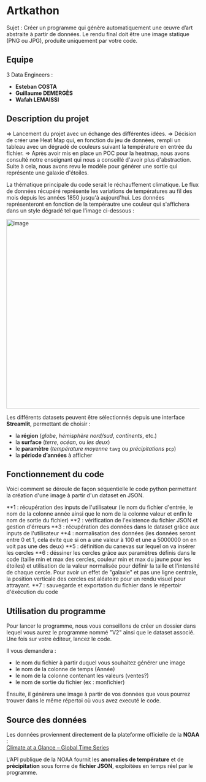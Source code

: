 # Artkathon
  Sujet : Créer un programme qui génère automatiquement une œuvre d’art abstraite à partir de données. Le rendu final doit être une image statique (PNG ou JPG), produite uniquement par votre code.
## Equipe
3 Data Engineers :
- **Esteban COSTA**
- **Guillaume DEMERGÈS**
- **Wafah LEMAISSI**
    
## Description du projet
=> Lancement du projet avec un échange des différentes idées. 
=> Décision de créer une Heat Map qui, en fonction du jeu de données, rempli un tableau avec un dégradé de couleurs suivant la température en entrée du fichier.
=> Après avoir mis en place un POC pour la heatmap, nous avons consulté notre enseignant qui nous a conseillé d'avoir plus d'abstraction. Suite à cela, nous avons revu le modèle pour générer une sortie qui représente une galaxie d'étoiles. 

La thématique principale du code serait le réchauffement climatique. Le flux de données récupéré représente les variations de températures au fil des mois depuis les années 1850 jusqu'à aujourd'hui. 
Les données représenteront en fonction de la tempérautre une couleur qui s'affichera dans un style dégradé tel que l'image ci-dessous : 

<img width="1011" height="495" alt="image" src="https://github.com/user-attachments/assets/527cbbe6-bbdf-412a-b49c-98960bf84e17" />

Les différents datasets peuvent être sélectionnés depuis une interface **Streamlit**, permettant de choisir :

- la **région** (*globe*, *hémisphère nord/sud*, *continents*, etc.)
- la **surface** (*terre*, *océan*, ou *les deux*)
- le **paramètre** (*température moyenne* `tavg` ou *précipitations* `pcp`)
- la **période d’années** à afficher

## Fonctionnement du code
Voici comment se déroule de façon séquentielle le code python permettant la création d'une image à partir d'un dataset en JSON. 

**1 : récupération des inputs de l'utilisateur (le nom du fichier d'entrée, le nom de la colonne année ainsi que le nom de la colonne valeur et enfin le nom de sortie du fichier)
**2 : vérification de l'existence du fichier JSON et gestion d'érreurs 
**3 : récupération des données dans le dataset grâce aux inputs de l'utilisateur
**4 : normalisation des données (les données seront entre 0 et 1, cela évite que si on a une valeur à 100 et une a 5000000 on en voit pas une des deux)
**5 : définition du canevas sur lequel on va insérer les cercles
**6 : déssiner les cercles grâce aux paramètres définis dans le code (taille min et max des cercles, couleur min et max du jaune pour les étoiles) et utilisation de la valeur normalisée pour définir la taille et l'intensité de chaque cercle. Pour avoir un effet de "galaxie" et pas une ligne centrale, la position verticale des cercles est aléatoire pour un rendu visuel pour attrayant. 
**7 : sauvegarde et exportation du fichier dans le répertoir d'éxécution du code

## Utilisation du programme
Pour lancer le programme, nous vous conseillons de créer un dossier dans lequel vous aurez le programme nommé "V2" ainsi que le dataset associé. 
Une fois sur votre éditeur, lancez le code. 

Il vous demandera : 
- le nom du fichier à partir duquel vous souhaitez générer une image
- le nom de la colonne de temps (Année)
- le nom de la colonne contenant les valeurs (ventes?)
- le nom de sortie du fichier (ex : monfichier)

Ensuite, il génèrera une image à partir de vos données que vous pourrez trouver dans le même répertoi où vous avez executé le code. 
  
## Source des données

Les données proviennent directement de la plateforme officielle de la **NOAA** :  
[Climate at a Glance – Global Time Series](https://www.ncei.noaa.gov/access/monitoring/climate-at-a-glance/global/time-series)

L’API publique de la NOAA fournit les **anomalies de température** et de **précipitation** sous forme de **fichier JSON**, exploitées en temps réel par le programme.

